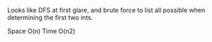 
Looks like DFS at first glare, and brute force to list all possible when determining the first two ints.   

Space O(n)    Time O(n2)  